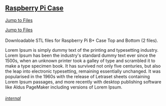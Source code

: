 <div class="gitDiv">
    <div class="detailsDiv">
        <h2><a href="https://fullborelabs.com/26663-raspberry-pi-case" target="_blank">Raspberry Pi Case</a></h2>
        <a href="https://fullborelabs.com/26663-raspberry-pi-case/#files">Jump to Files</a></h6>
        <p><a href="https://fullborelabs.com/26663-raspberry-pi-case/#files">Jump to Files</a><br><br>Downloadable STL files for Raspberry Pi B+ Case Top and Bottom (2 files).</p>
        <p>Lorem Ipsum is simply dummy text of the printing and typesetting industry. Lorem Ipsum has been the industry's standard dummy text ever since the 1500s, when an unknown printer took a galley of type and scrambled it to make a type specimen book. It has survived not only five centuries, but also the leap into electronic typesetting, remaining essentially unchanged. It was popularised in the 1960s with the release of Letraset sheets containing Lorem Ipsum passages, and more recently with desktop publishing software like Aldus PageMaker including versions of Lorem Ipsum.</p>
        <h6><a href="https://fullborelabs.com/wp/git-scripts/raspberry-pi-case/details-scrape.cgi" target="_blank" class="scrapeLink">internal</a></h6>
    </div>
</div>
